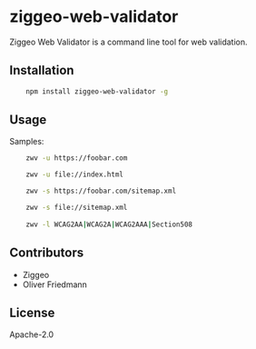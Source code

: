 # ziggeo-web-validator

Ziggeo Web Validator is a command line tool for web validation.


## Installation


```bash
	npm install ziggeo-web-validator -g
```


## Usage


Samples:

```bash
    zwv -u https://foobar.com

    zwv -u file://index.html

    zwv -s https://foobar.com/sitemap.xml

    zwv -s file://sitemap.xml
    
    zwv -l WCAG2AA|WCAG2A|WCAG2AAA|Section508
```



## Contributors

- Ziggeo
- Oliver Friedmann


## License

Apache-2.0

